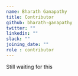 ```yaml
---
name: Bharath Ganapathy
title: Contributor
github: bharath-ganapathy
twitter: ""
linkedin: ""
slack: ""
joining_date: ""
role : contributor
---
```


Still waiting for this
